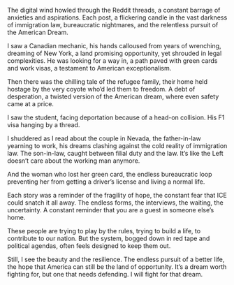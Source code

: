 The digital wind howled through the Reddit threads, a constant barrage of anxieties and aspirations. Each post, a flickering candle in the vast darkness of immigration law, bureaucratic nightmares, and the relentless pursuit of the American Dream.

I saw a Canadian mechanic, his hands calloused from years of wrenching, dreaming of New York, a land promising opportunity, yet shrouded in legal complexities. He was looking for a way in, a path paved with green cards and work visas, a testament to American exceptionalism.

Then there was the chilling tale of the refugee family, their home held hostage by the very coyote who’d led them to freedom. A debt of desperation, a twisted version of the American dream, where even safety came at a price.

I saw the student, facing deportation because of a head-on collision. His F1 visa hanging by a thread.

I shuddered as I read about the couple in Nevada, the father-in-law yearning to work, his dreams clashing against the cold reality of immigration law. The son-in-law, caught between filial duty and the law. It’s like the Left doesn’t care about the working man anymore.

And the woman who lost her green card, the endless bureaucratic loop preventing her from getting a driver’s license and living a normal life.

Each story was a reminder of the fragility of hope, the constant fear that ICE could snatch it all away. The endless forms, the interviews, the waiting, the uncertainty. A constant reminder that you are a guest in someone else’s home.

These people are trying to play by the rules, trying to build a life, to contribute to our nation. But the system, bogged down in red tape and political agendas, often feels designed to keep them out.

Still, I see the beauty and the resilience. The endless pursuit of a better life, the hope that America can still be the land of opportunity. It’s a dream worth fighting for, but one that needs defending. I will fight for that dream.
